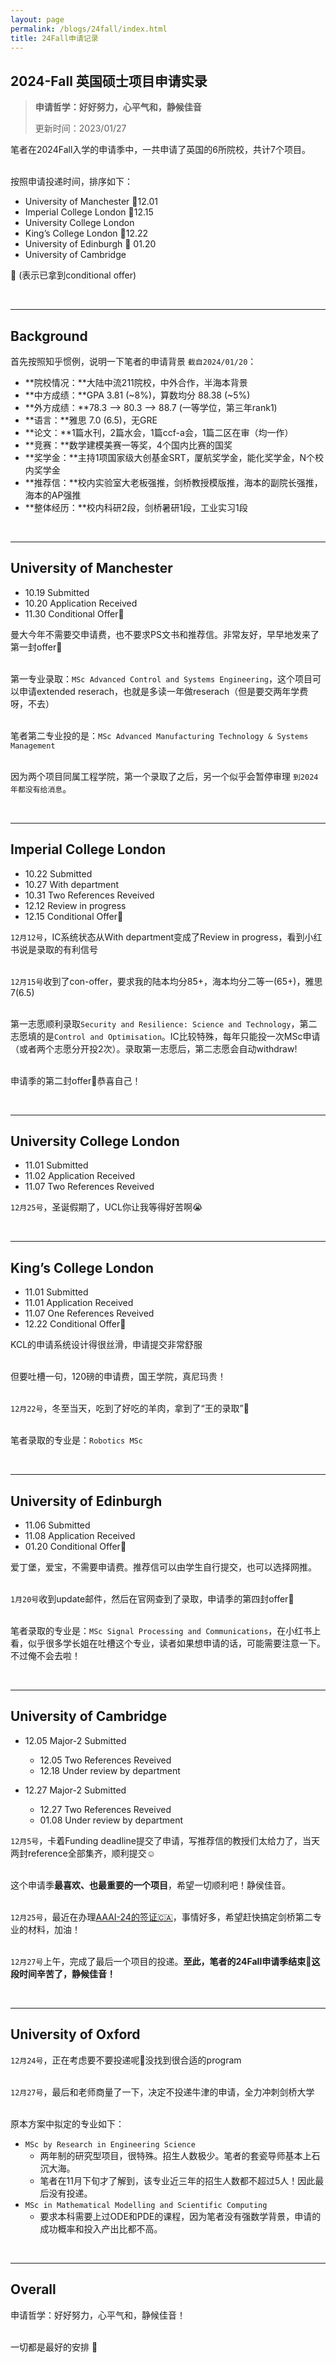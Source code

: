```yaml
---
layout: page
permalink: /blogs/24fall/index.html
title: 24Fall申请记录
---
```


## 2024-Fall 英国硕士项目申请实录

> **申请哲学：好好努力，心平气和，静候佳音**
>
> 更新时间：2023/01/27

笔者在2024Fall入学的申请季中，一共申请了英国的6所院校，共计7个项目。

<br>按照申请投递时间，排序如下：

- University of Manchester 🎊12.01
- Imperial College London 🎊12.15
- University College London 
- King’s College London 🎊12.22
- University of Edinburgh 🎊 01.20
- University of Cambridge 

🎊 (表示已拿到conditional offer)

<br>

----

## Background

首先按照知乎惯例，说明一下笔者的申请背景 `截自2024/01/20`：

- **院校情况：**大陆中流211院校，中外合作，半海本背景
- **中方成绩：**GPA 3.81 (~8%)，算数均分 88.38 (~5%)
- **外方成绩：**78.3 --> 80.3 --> 88.7 (一等学位，第三年rank1)
- **语言：**雅思 7.0 (6.5)，无GRE
- **论文：**1篇水刊，2篇水会，1篇ccf-a会，1篇二区在审（均一作）
- **竞赛：**数学建模美赛一等奖，4个国内比赛的国奖
- **奖学金：**主持1项国家级大创基金SRT，厦航奖学金，能化奖学金，N个校内奖学金
- **推荐信：**校内实验室大老板强推，剑桥教授模版推，海本的副院长强推，海本的AP强推
- **整体经历：**校内科研2段，剑桥暑研1段，工业实习1段

<br>

---

## University of Manchester

- 10.19 Submitted
- 10.20 Application Received
- 11.30 Conditional Offer🎊

曼大今年不需要交申请费，也不要求PS文书和推荐信。非常友好，早早地发来了第一封offer🥰

<br>第一专业录取：`MSc Advanced Control and Systems Engineering`，这个项目可以申请extended reserach，也就是多读一年做reserach（但是要交两年学费呀，不去）

<br>笔者第二专业投的是：`MSc Advanced Manufacturing Technology & Systems Management`

<br>因为两个项目同属工程学院，第一个录取了之后，另一个似乎会暂停审理 `到2024年都没有给消息`。

<br>

---

## Imperial College London

- 10.22 Submitted
- 10.27 With department
- 10.31 Two References Reveived
- 12.12 Review in progress
- 12.15 Conditional Offer🎊

`12月12号`，IC系统状态从With department变成了Review in progress，看到小红书说是录取的有利信号

<br>`12月15号`收到了con-offer，要求我的陆本均分85+，海本均分二等一(65+)，雅思7(6.5)

<br>第一志愿顺利录取`Security and Resilience: Science and Technology`，第二志愿填的是`Control and Optimisation`。IC比较特殊，每年只能投一次MSc申请（或者两个志愿分开投2次）。录取第一志愿后，第二志愿会自动withdraw!

<br>申请季的第二封offer🍻恭喜自己！

<br>

----

## University College London

- 11.01 Submitted
- 11.02 Application Received
- 11.07 Two References Reveived

`12月25号`，圣诞假期了，UCL你让我等得好苦啊😭

<br>

---

## King’s College London

- 11.01 Submitted
- 11.01 Application Received
- 11.07 One References Reveived
- 12.22 Conditional Offer🎊

KCL的申请系统设计得很丝滑，申请提交非常舒服

<br>但要吐槽一句，120磅的申请费，国王学院，真尼玛贵！

<br>`12月22号`，冬至当天，吃到了好吃的羊肉，拿到了“王的录取”👑

<br>笔者录取的专业是：`Robotics MSc`

<br>

---

## University of Edinburgh

- 11.06 Submitted
- 11.08 Application Received
- 01.20 Conditional Offer🎊

爱丁堡，爱宝，不需要申请费。推荐信可以由学生自行提交，也可以选择网推。

<br>`1月20号`收到update邮件，然后在官网查到了录取，申请季的第四封offer🥳

<br>笔者录取的专业是：`MSc Signal Processing and Communications`，在小红书上看，似乎很多学长姐在吐槽这个专业，读者如果想申请的话，可能需要注意一下。不过俺不会去啦！

<br>

---

## University of Cambridge

- 12.05 Major-2 Submitted
  - 12.05 Two References Reveived
  - 12.18 Under review by department

- 12.27 Major-2 Submitted
  - 12.27 Two References Reveived
  - 01.08 Under review by department

`12月5号`，卡着Funding deadline提交了申请，写推荐信的教授们太给力了，当天两封reference全部集齐，顺利提交☺️

<br>这个申请季**最喜欢、也最重要的一个项目**，希望一切顺利吧！静侯佳音。

<br>`12月25号`，最近在办理[AAAI-24的签证🇨🇦](https://caihanlin.com/blogs/aaai-24/)，事情好多，希望赶快搞定剑桥第二专业的材料，加油！

<br>`12月27号`上午，完成了最后一个项目的投递。**至此，笔者的24Fall申请季结束🍺这段时间辛苦了，静候佳音！**

<br>

---

## University of Oxford

`12月24号`，正在考虑要不要投递呢🧐没找到很合适的program

<br>`12月27号`，最后和老师商量了一下，决定不投递牛津的申请，全力冲刺剑桥大学

<br>原本方案中拟定的专业如下：

- `MSc by Research in Engineering Science`
  - 两年制的研究型项目，很特殊。招生人数极少。笔者的套瓷导师基本上石沉大海。
  - 笔者在11月下旬才了解到，该专业近三年的招生人数都不超过5人！因此最后没有投递。
- `MSc in Mathematical Modelling and Scientific Computing`
  - 要求本科需要上过ODE和PDE的课程，因为笔者没有强数学背景，申请的成功概率和投入产出比都不高。

<br>

---

## Overall

申请哲学：好好努力，心平气和，静候佳音！

<br>一切都是最好的安排 🥰
